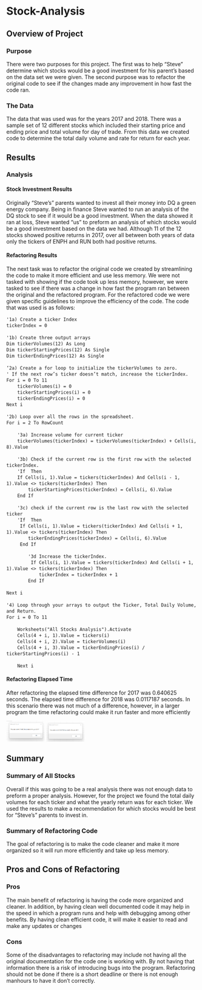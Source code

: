 # Stock-Analysis

## Overview of Project

### Purpose
There were two purposes for this project. The first was to help “Steve” determine which stocks would be a good investment for his parent’s based on the data set we were given. The second purpose was to refactor the original code to see if the changes made any improvement in how fast the code ran.

### The Data
The data that was used was for the years 2017 and 2018. There was a sample set of 12 different stocks which included their starting price and ending price and total volume for day of trade. From this data we created code to determine the total daily volume and rate for return for each year. 


## Results

### Analysis

#### Stock Investment Results
Originally “Steve’s” parents wanted to invest all their money into DQ a green energy company. Being in finance Steve wanted to run an analysis of the DQ stock to see if it would be a good investment. When the data showed it ran at loss, Steve wanted “us” to preform an analysis of which stocks would be a good investment based on the data we had. Although 11 of the 12 stocks showed positive returns in 2017, over all between both years of data only the tickers of ENPH and RUN both had positive returns.

#### Refactoring Results
The next task was to refactor the original code we created by streamlining the code to make it more efficient and use less memory. We were not tasked with showing if the code took up less memory, however, we were tasked to see if there was a change in how fast the program ran between the original and the refactored program. 
For the refactored code we were given specific guidelines to improve the efficiency of the code. The code that was used is as follows:

    '1a) Create a ticker Index
    tickerIndex = 0

    '1b) Create three output arrays
    Dim tickerVolumes(12) As Long
    Dim tickerStartingPrices(12) As Single
    Dim tickerEndingPrices(12) As Single
    
    ‘2a) Create a for loop to initialize the tickerVolumes to zero.
    ' If the next row’s ticker doesn’t match, increase the tickerIndex.
    For i = 0 To 11
        tickerVolumes(i) = 0
        tickerStartingPrices(i) = 0
        tickerEndingPrices(i) = 0
    Next i
   
    '2b) Loop over all the rows in the spreadsheet.
    For i = 2 To RowCount
    
        '3a) Increase volume for current ticker
        tickerVolumes(tickerIndex) = tickerVolumes(tickerIndex) + Cells(i, 8).Value
        
        '3b) Check if the current row is the first row with the selected tickerIndex.
        'If  Then
        If Cells(i, 1).Value = tickers(tickerIndex) And Cells(i - 1, 1).Value <> tickers(tickerIndex) Then
            tickerStartingPrices(tickerIndex) = Cells(i, 6).Value
        End If
        
        '3c) check if the current row is the last row with the selected ticker
        'If  Then
         If Cells(i, 1).Value = tickers(tickerIndex) And Cells(i + 1, 1).Value <> tickers(tickerIndex) Then
            tickerEndingPrices(tickerIndex) = Cells(i, 6).Value
         End If

            '3d Increase the tickerIndex.
             If Cells(i, 1).Value = tickers(tickerIndex) And Cells(i + 1, 1).Value <> tickers(tickerIndex) Then
                tickerIndex = tickerIndex + 1
            End If
    
    Next i
    
    '4) Loop through your arrays to output the Ticker, Total Daily Volume, and Return.
    For i = 0 To 11
        
        Worksheets("All Stocks Analysis").Activate
        Cells(4 + i, 1).Value = tickers(i)
        Cells(4 + i, 2).Value = tickerVolumes(i)
        Cells(4 + i, 3).Value = tickerEndingPrices(i) / tickerStartingPrices(i) - 1
        
        Next i
        
#### Refactoring Elapsed Time
After refactoring the elapsed time difference for 2017 was 0.640625 seconds. The elapsed time difference for 2018 was 0.0117187 seconds. In this scenario there was not much of a difference, however, in a larger program the time refactoring could make it run faster and more efficiently



<img src="https://github.com/dbrashears63/Stock-Analysis/blob/main/VBA%20Module%202%20Deliverables/Message%20Box%20Run%20Time%20For%202017.png" width=20% height=20% /> <img src="https://github.com/dbrashears63/Stock-Analysis/blob/main/VBA%20Module%202%20Deliverables/Message%20Box%20Run%20Time%20For%202017%20Refactored.png" width=20% height=20% />

## Summary

### Summary of All Stocks
Overall if this was going to be a real analysis there was not enough data to preform a proper analysis. However, for the project we found the total daily volumes for each ticker and what the yearly return was for each ticker. We used the results to make a recommendation for which stocks would be best for “Steve’s” parents to invest in.

### Summary of Refactoring Code
The goal of refactoring is to make the code cleaner and make it more organized so it will run more 
efficiently and take up less memory.


## Pros and Cons of Refactoring

### Pros
The main benefit of refactoring is having the code more organized and cleaner. In addition, by having clean well documented code it may help in the speed in which a program runs and help with debugging among other benefits. By having clean efficient code, it will make it easier to read and make any updates or changes

### Cons
Some of the disadvantages to refactoring may include not having all the original documentation for the code one is working with. By not having that information there is a risk of introducing bugs into the program. Refactoring should not be done if there is a short deadline or there is not enough manhours to have it don’t correctly.


    
